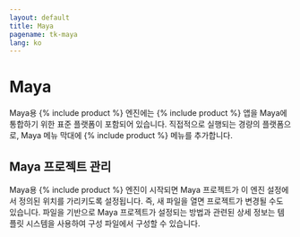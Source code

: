 ```yaml
---
layout: default
title: Maya
pagename: tk-maya
lang: ko
---
```


# Maya

Maya용 {% include product %} 엔진에는 {% include product %} 앱을 Maya에 통합하기 위한 표준 플랫폼이 포함되어 있습니다. 직접적으로 실행되는 경량의 플랫폼으로, Maya 메뉴 막대에 {% include product %} 메뉴를 추가합니다.

## Maya 프로젝트 관리

Maya용 {% include product %} 엔진이 시작되면 Maya 프로젝트가 이 엔진 설정에서 정의된 위치를 가리키도록 설정됩니다. 즉, 새 파일을 열면 프로젝트가 변경될 수도 있습니다. 파일을 기반으로 Maya 프로젝트가 설정되는 방법과 관련된 상세 정보는 템플릿 시스템을 사용하여 구성 파일에서 구성할 수 있습니다.
